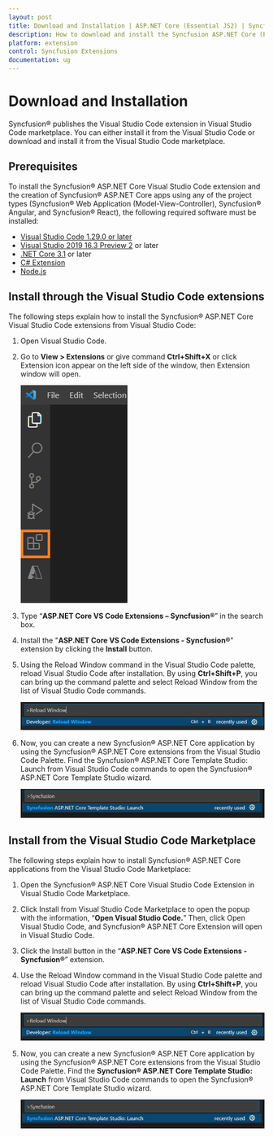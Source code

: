 ```yaml
---
layout: post
title: Download and Installation | ASP.NET Core (Essential JS2) | Syncfusion
description: How to download and install the Syncfusion ASP.NET Core (Essential JS2) Visual Studio Code Extensions from Visual Studio Code Market Place
platform: extension
control: Syncfusion Extensions
documentation: ug
---
```


# Download and Installation

Syncfusion® publishes the Visual Studio Code extension in Visual Studio Code marketplace. You can either install it from the Visual Studio Code or download and install it from the Visual Studio Code marketplace.

## Prerequisites

To install the Syncfusion® ASP.NET Core Visual Studio Code extension and the creation of Syncfusion® ASP.NET Core apps using any of the project types (Syncfusion® Web Application (Model-View-Controller), Syncfusion® Angular, and Syncfusion® React), the following required software must be installed:

* [Visual Studio Code 1.29.0 or later](https://code.visualstudio.com/download)
* [Visual Studio 2019 16.3 Preview 2](https://visualstudio.microsoft.com/vs/) or later
* [.NET Core 3.1](https://dotnet.microsoft.com/en-us/download/dotnet/3.1) or later
* [C# Extension](https://marketplace.visualstudio.com/items?itemName=ms-vscode.csharp)
* [Node.js](https://nodejs.org/en/download/)


## Install through the Visual Studio Code extensions

The following steps explain how to install the Syncfusion® ASP.NET Core Visual Studio Code extensions from Visual Studio Code:

1. Open Visual Studio Code.

2. Go to **View > Extensions** or give command **Ctrl+Shift+X** or click Extension icon appear on the left side of the window, then Extension window will open.

    ![Extension Window](images/extension-window.png)

3. Type “**ASP.NET Core VS Code Extensions – Syncfusion®**” in the search box.

4. Install the "**ASP.NET Core VS Code Extensions - Syncfusion®**" extension by clicking the **Install** button.

5. Using the Reload Window command in the Visual Studio Code palette, reload Visual Studio Code after installation. By using **Ctrl+Shift+P**, you can bring up the command palette and select Reload Window from the list of Visual Studio Code commands.

    ![reload-window](images/reload-window.png)

6. Now, you can create a new Syncfusion® ASP.NET Core application by using the Syncfusion® ASP.NET Core extensions from the Visual Studio Code Palette. Find the Syncfusion® ASP.NET Core Template Studio: Launch from Visual Studio Code commands to open the Syncfusion® ASP.NET Core Template Studio wizard.

   ![command-palette](images/command-palette.png)

## Install from the Visual Studio Code Marketplace

The following steps explain how to install Syncfusion® ASP.NET Core applications from the Visual Studio Code Marketplace:

1. Open the Syncfusion® ASP.NET Core Visual Studio Code Extension in Visual Studio Code Marketplace.

2. Click Install from Visual Studio Code Marketplace to open the popup with the information, “**Open Visual Studio Code.**” Then, click Open Visual Studio Code, and Syncfusion® ASP.NET Core Extension will open in Visual Studio Code.

3. Click the Install button in the “**ASP.NET Core VS Code Extensions - Syncfusion®**” extension.

4. Use the Reload Window command in the Visual Studio Code palette and reload Visual Studio Code after installation. By using **Ctrl+Shift+P**, you can bring up the command palette and select Reload Window from the list of Visual Studio Code commands.

     ![reload-window](images/reload-window.png)

5. Now, you can create a new Syncfusion® ASP.NET Core application by using the Syncfusion® ASP.NET Core extensions from the Visual Studio Code Palette. Find the **Syncfusion® ASP.NET Core Template Studio: Launch** from Visual Studio Code commands to open the Syncfusion® ASP.NET Core Template Studio wizard.

     ![command-palette](images/command-palette.png)